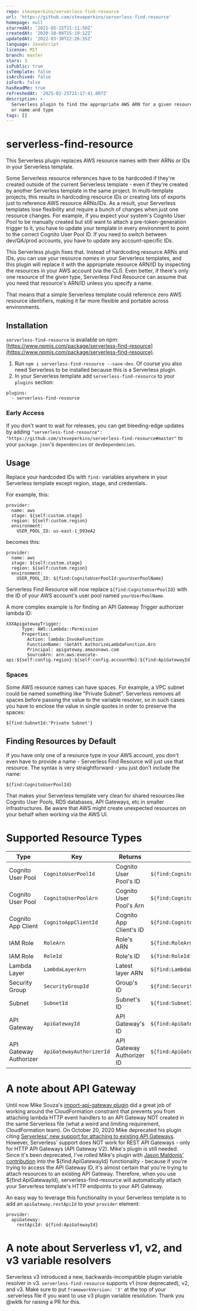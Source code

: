 ```yaml
---
repo: steveperkins/serverless-find-resource
url: 'https://github.com/steveperkins/serverless-find-resource'
homepage: null
starredAt: '2021-05-15T21:11:50Z'
createdAt: '2020-10-09T15:19:12Z'
updatedAt: '2022-03-30T22:26:55Z'
language: JavaScript
license: MIT
branch: master
stars: 3
isPublic: true
isTemplate: false
isArchived: false
isFork: false
hasReadMe: true
refreshedAt: '2025-02-25T21:17:41.007Z'
description: >-
  Serverless plugin to find the appropriate AWS ARN for a given resource by type
  or name and type
tags: []
---
```


# serverless-find-resource

This Serverless plugin replaces AWS resource names with their ARNs or IDs in your Serverless template.

Some Serverless resource references have to be hardcoded if they're created outside of the current Serverless template - even if they're created by another Serverless template in the same project. In multi-template projects, this results in hardcoding resource IDs or creating lots of exports just to reference AWS resource ARNs/IDs. As a result, your Serverless templates lose flexibility and require a bunch of changes when just one resource changes. For example, if you expect your system's Cognito User Pool to be manually created but still want to attach a pre-token-generation trigger to it, you have to update your template in every environment to point to the correct Cognito User Pool ID. If you need to switch between dev/QA/prod accounts, you have to update any account-specific IDs.

This Serverless plugin fixes that. Instead of hardcoding resource ARNs and IDs, you can use your resource _names_ in your Serverless templates, and this plugin will replace it with the appropriate resource ARN/ID by inspecting the resources in your AWS account (via the CLI). Even better, if there's only one resource of the given type, Serverless Find Resource can assume that you need that resource's ARN/ID unless you specify a name.

That means that a simple Serverless template could reference zero AWS resource identifiers, making it far more flexible and portable across environments.

## Installation

`serverless-find-resource` is available on npm: [https://www.npmjs.com/package/serverless-find-resource](https://www.npmjs.com/package/serverless-find-resource).

1. Run `npm i serverless-find-resource --save-dev`. Of course you also need Serverless to be installed because this is a Serverless plugin.
2. In your Serverless template add `serverless-find-resource` to your `plugins` section:

```
plugins:
  - serverless-find-resource
```

### Early Access

If you don't want to wait for releases, you can get bleeding-edge updates by adding `"serverless-find-resource": "https://github.com/steveperkins/serverless-find-resource#master"` to your `package.json`'s `dependencies` or `devDependencies`.

## Usage

Replace your hardcoded IDs with `find:` variables anywhere in your Serverless template except region, stage, and credentials.

For example, this:

```
provider:
  name: aws
  stage: ${self:custom.stage}
  region: ${self:custom.region}
  environment:
    USER_POOL_ID: us-east-1_D93eA2
```

becomes this:

```
provider:
  name: aws
  stage: ${self:custom.stage}
  region: ${self:custom.region}
  environment:
    USER_POOL_ID: ${find:CognitoUserPoolId:yourUserPoolName}
```

Serverless Find Resource will now replace `${find:CognitoUserPoolId}` with the ID of your AWS account's user pool named `yourUserPoolName`.

A more complex example is for finding an API Gateway Trigger authorizer lambda ID:
```
XXXApigatewayTrigger:
      Type: AWS::Lambda::Permission
      Properties:
        Action: lambda:InvokeFunction
        FunctionName: !GetAtt AuthorizeLambdaFunction.Arn
        Principal: apigateway.amazonaws.com
        SourceArn: arn:aws:execute-api:${self:config.region}:${self:config.accountNo}:${find:ApiGatewayId:ApiGatewayName}/authorizers/${find:ApiGatewayAuthorizerId:ApiGatewayName/lambdaAuthorizerName}
```

### Spaces
Some AWS resource names can have spaces. For example, a VPC subnet could be named something like "Private Subnet". Serverless removes all spaces before passing the value to the variable resolver, so in such cases you have to enclose the value in single quotes in order to preserve the spaces:

```
${find:SubnetId:'Private Subnet'}
```

## Finding Resources by Default

If you have only one of a resource type in your AWS account, you don't even have to provide a name - Serverless Find Resource will just use that resource. The syntax is very straightforward - you just don't include the name:

```
${find:CognitoUserPoolId}
```

That makes your Serverless template very clean for shared resources like Cognito User Pools, RDS databases, API Gateways, etc in smaller infrastructures. Be aware that AWS might create unexpected resources on your behalf when working via the AWS UI.

# Supported Resource Types

| Type                   | Key                      | Returns                   | Example                                                            |
| ---------------------- | ------------------------ | ------------------------- | ------------------------------------------------------------------ |
| Cognito User Pool      | `CognitoUserPoolId`      | Cognito User Pool's ID    | `${find:CognitoUserPoolId:yourUserPoolName}`                       |
| Cognito User Pool      | `CognitoUserPoolArn`     | Cognito User Pool's Arn   | `${find:CognitoUserPoolArn:yourUserPoolName}`                      |
| Cognito App Client     | `CognitoAppClientId`     | Cognito App Client's ID   | `${find:CognitoAppClientId:yourUserPoolName.yourAppClientName}`    |
| IAM Role               | `RoleArn`                | Role's ARN                | `${find:RoleArn:yourRoleName}`                                     |
| IAM Role               | `RoleId`                 | Role's ID                 | `${find:RoleId:yourRoleName}`                                      |
| Lambda Layer           | `LambdaLayerArn`         | Latest layer ARN          | `${find:LambdaLayerArn:yourLayerName}`                             |
| Security Group         | `SecurityGroupId`        | Group's ID                | `${find:SecurityGroupId:yourGroupName}`                            |
| Subnet                 | `SubnetId`               | Subnet's ID               | `${find:SubnetId:yourSubnetName}`                                  |
| API Gateway            | `ApiGatewayId`           | API Gateway's ID          | `${find:ApiGatewayId:yourApiGatewayName}`                          |
| API Gateway Authorizer | `ApiGatewayAuthorizerId` | API Gateway Authorizer ID | `${find:ApiGatewayAuthorizerId:yourApiGatewayName.yourAuthorizerName}` |

# A note about API Gateway
Until now Mike Souza's [import-api-gateway plugin](https://github.com/MikeSouza/serverless-import-apigateway) did a great job of working around the CloudFormation constraint that prevents you from attaching lambda HTTP event handlers to an API Gateway NOT created in the same Serverless file (what a weird and limiting requirement, CloudFormation team). On October 20, 2020 Mike deprecated his plugin citing [Serverless' new support for attaching to existing API Gateways](https://www.serverless.com/framework/docs/providers/aws/events/apigateway/#easiest-and-cicd-friendly-example-of-using-shared-api-gateway-and-api-resources). However, Serverless' support does NOT work for REST API Gateways - only for HTTP API Gateways (API Gateway V2). Mike's plugin is still needed. Since it's been deprecated, I've rolled Mike's plugin with [Jason Maldonis' contribution](https://github.com/jjmaldonis) into the ${find:ApiGatewayId} functionality - because if you're trying to access the API Gateway ID, it's almost certain that you're trying to attach resources to an existing API Gateway. Therefore, when you use ${find:ApiGatewayId}, serverless-find-resource will automatically attach your Serverless template's HTTP endpoints to your API Gateway.

An easy way to leverage this functionality in your Serverless template is to add an `apiGateway.restApiId` to your `provider` element:

```
provider:
  apiGateway:
    restApiId: ${find:ApiGatewayId}
```

# A note about Serverless v1, v2, and v3 variable resolvers

Serverless v3 introduced a new, backwards-incompatible plugin variable resolver in v3. `serverless-find-resource` supports v1 (now deprecated), v2, and v3. Make sure to put `frameworkVersion: '3'` at the top of your .serverless file if you want to use v3 plugin variable resolution. Thank you @wktk for raising a PR for this.
